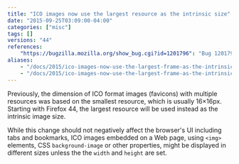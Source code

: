 ```yaml
---
title: "ICO images now use the largest resource as the intrinsic size"
date: "2015-09-25T03:09:00-04:00"
categories: ["misc"]
tags: []
versions: "44"
references:
    "https://bugzilla.mozilla.org/show_bug.cgi?id=1201796": "Bug 1201796 - Add downscale-during-decode support for the ICO decoder"
aliases:
    - "/docs/2015/ico-images-now-use-the-largest-frame-as-the-intrinsic-dimention/"
    - "/docs/2015/ico-images-now-use-the-largest-frame-as-the-intrinsic-dimension/"
---
```

Previously, the dimension of ICO format images (favicons) with multiple resources was based on the smallest resource, which is usually 16×16px. Starting with Firefox 44, the largest resource will be used instead as the intrinsic image size. 

While this change should not negatively affect the browser's UI including tabs and bookmarks, ICO images embedded on a Web page, using `<img>` elements, CSS `background-image` or other properties, might be displayed in different sizes unless the the `width` and `height` are set.
